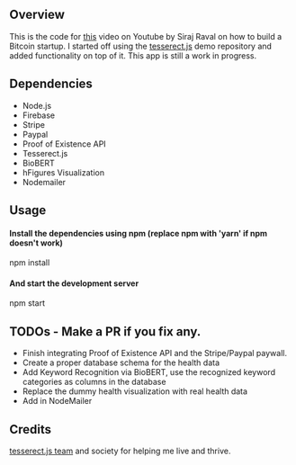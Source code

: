 ## Overview

This is the code for [this](https://youtu.be/w81Z8JHARTk) video on Youtube by Siraj Raval on how to build a Bitcoin startup. I started off using the [tesserect.js](https://github.com/naptha/tesseract.js?ref=devawesome.io) demo repository and added functionality on top of it. This app is still a work in progress. 

## Dependencies
- Node.js
- Firebase
- Stripe
- Paypal 
- Proof of Existence API
- Tesserect.js
- BioBERT
- hFigures Visualization
- Nodemailer

## Usage

#### Install the dependencies using npm (replace npm with 'yarn' if npm doesn't work)
npm install

#### And start the development server
npm start

## TODOs - Make a PR if you fix any. 

- Finish integrating Proof of Existence API and the Stripe/Paypal paywall. 
- Create a proper database schema for the health data
- Add Keyword Recognition via BioBERT, use the recognized keyword categories as columns in the database
- Replace the dummy health visualization with real health data
- Add in NodeMailer

## Credits

[tesserect.js team](https://github.com/naptha/tesseract.js?ref=devawesome.i) and society for helping me live and thrive. 

